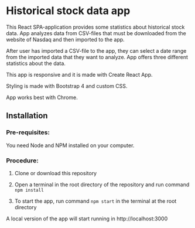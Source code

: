 # Historical stock data app

This React SPA-application provides some statistics about
historical stock data. App analyzes data from CSV-files
that must be downloaded from the website of Nasdaq and
then imported to the app.

After user has imported a CSV-file to the app, they can
select a date range from the imported data that they
want to analyze. App offers three different statistics about
the data.

This app is responsive and it is made with Create React App.

Styling is made with Bootstrap 4 and custom CSS.

App works best with Chrome.

## Installation

### Pre-requisites:

You need Node and NPM installed on your computer.

### Procedure:

1. Clone or download this repository

2. Open a terminal in the root directory of the repository and run command `npm install`

3. To start the app, run command `npm start` in the terminal at the root directory

A local version of the app will start running in http://localhost:3000
